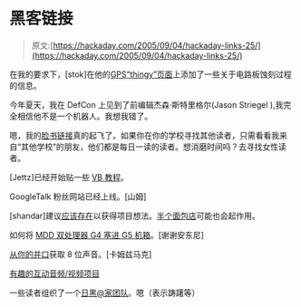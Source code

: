 # 黑客链接

> 原文:[https://hackaday.com/2005/09/04/hackaday-links-25/](https://hackaday.com/2005/09/04/hackaday-links-25/)

在我的要求下，[stok]在他的[GPS“thingy”页面](http://www.mhd.miun.se/%7Estok/ghetto-gps/)上添加了一些关于电路板蚀刻过程的信息。

今年夏天，我在 DefCon 上见到了前编辑杰森·斯特里格尔(Jason Striegel ),我完全相信他不是一个机器人。我想我错了。

嗯，我的[脸书链接](http://facebook.com/p.php?id=17205068&l=37c76f3a7c)真的起飞了。如果你在你的学校寻找其他读者，只需看看我来自“其他学校”的朋友，他们都是每日一读的读者。想消磨时间吗？去寻找女性读者。

[Jettz]已经开始贴一些 [VB 教程](http://www.ps-forum.com/jett/?id=tuts)。

GoogleTalk 粉丝网站已经上线。[山姆]

[shandar]建议[应该存在](http://www.shouldexist.org/)以获得项目想法。[半个面包店](http://www.halfbakery.com/)可能也会起作用。

如何将 [MDD 双处理器 G4 塞进 G5 机箱](http://www.macmod.com/content/view/361/1/)。[谢谢安东尼]

[从你的并口](http://linuxgazette.net/109/john.html)获取 8 位声音。[卡姆兹马克]

[有趣的互动音频/视频项目](http://www.sonicforms.org/relatedwork.php)

一些读者组织了一个[日黑@家团队](http://vspx27.stanford.edu/cgi-bin/main.py?qtype=teampage&teamnum=44851)。嗯（表示踌躇等）